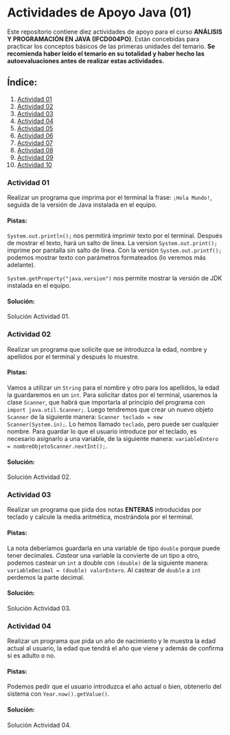 # Actividades de Apoyo Java (01)
Este repositorio contiene diez actividades de apoyo para el curso __ANÁLISIS Y PROGRAMACIÓN EN JAVA (IFCD004PO)__. Están concebidas para practicar los conceptos básicos de las primeras unidades del temario. __Se recomienda haber leído el temario en su totalidad y haber hecho las autoevaluaciones antes de realizar estas actividades.__

## Índice:
1. [Actividad 01](#actividad-01)
2. [Actividad 02](#actividad-02)
3. [Actividad 03](#actividad-03)
4. [Actividad 04](#actividad-04)
5. [Actividad 05](#actividad-05)
6. [Actividad 06](#actividad-06)
7. [Actividad 07](#actividad-07)
8. [Actividad 08](#actividad-08)
9. [Actividad 09](#actividad-09)
10. [Actividad 10](#actividad-10)

### Actividad 01

Realizar un programa que imprima por el terminal la frase: `¡Hola Mundo!`, seguida de la versión de Java instalada en el equipo.

#### Pistas:

`System.out.println();` nos permitirá imprimir texto por el terminal. Después de mostrar el texto, hará un salto de línea. La version `System.out.print();` imprime por pantalla sin salto de línea. Con la versión `System.out.printf();` podemos mostrar texto con parámetros formateados (lo veremos más adelante).

`System.getProperty("java.version")` nos permite mostrar la versión de JDK instalada en el equipo.

#### Solución:

Solución Actividad 01.

### Actividad 02

Realizar un programa que solicite que se introduzca la edad, nombre y apellidos por el terminal y después lo muestre.

#### Pistas:

Vamos a utilizar un `String` para el nombre y otro para los apellidos, la edad la guardaremos en un `int`. Para solicitar datos por el terminal, usaremos la clase `Scanner`, que habrá que importarla al principio del programa con `import java.util.Scanner;`. Luego tendremos que crear un nuevo objeto `Scanner` de la siguiente manera: `Scanner teclado = new Scanner(System.in);`. Lo hemos llamado `teclado`, pero puede ser cualquier nombre. Para guardar lo que el usuario introduce por el teclado, es necesario asignarlo a una variable, de la siguiente manera: `variableEntero = nombreObjetoScanner.nextInt();`. 

#### Solución:

Solución Actividad 02.

### Actividad 03

Realizar un programa que pida dos notas __ENTERAS__ introducidas por teclado y calcule la media aritmética, mostrándola por el terminal.

#### Pistas:

La nota deberíamos guardarla en una variable de tipo `double` porque puede tener decimales. *Castear* una variable la convierte de un tipo a otro, podemos castear un `int` a double con `(double)` de la siguiente manera: `variableDecimal = (double) valorEntero`. Al castear de `double` a `int` perdemos la parte decimal.

#### Solución:

Solución Actividad 03.

### Actividad 04

Realizar un programa que pida un año de nacimiento y le muestra la edad actual al usuario, la edad que tendrá el año que viene y además de confirma si es adulto o no.

#### Pistas:

Podemos pedir que el usuario introduzca el año actual o bien, obtenerlo del sistema con `Year.now().getValue()`.

#### Solución:

Solución Actividad 04.


